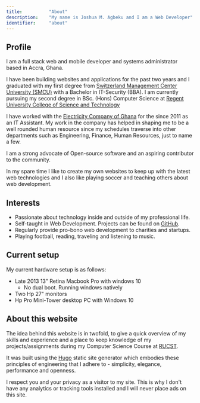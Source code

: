 ```yaml
---
title: 			"About"
description: 	"My name is Joshua M. Agbeku and I am a Web Developer"
identifier:		"about"
---
```

<!--video:			"portfolio"
poster:			"portfolio"-->
## Profile
I am a full stack web and mobile developer and systems administrator based in Accra, Ghana.

I have been building websites and applications for the past two years and I graduated with my first degree from [Switzerland Management Center University (SMCU)][IT-Sec] with a Bachelor in IT-Security (BBA). I am currently pursuing my second degree in BSc. (Hons) Computer Science at [Regent University College of Science and Technology][BSc-CS]

I have worked with the [Electricity Company of Ghana][ECG] for the since 2011 as an IT Assistant. My work in the company has helped in shaping me to be a well rounded human resource since my schedules traverse into other departments such as Engineering, Finance, Human Resources, just to name a few.

I am a strong advocate of Open-source software and an aspiring contributor to the community.

In my spare time I like to create my own websites to keep up with the latest web technologies and I also like playing soccer and teaching others about web development.

## Interests
- Passionate about technology inside and outside of my professional life.
- Self-taught in Web Development. Projects can be found on [GitHub](https://github.com/mawulijo).
- Regularly provide pro-bono web development to charities and startups.
- Playing football, reading, traveling and listening to music.

## Current setup
My current hardware setup is as follows:

- Late 2013 13" Retina Macbook Pro with windows 10
    * No dual boot. Running windows natively
- Two Hp 27" monitors
- Hp Pro Mini-Tower desktop PC with Windows 10

## About this website
The idea behind this website is in twofold, to give a quick overview of my skills and experience and a place to keep knowledge of my projects/assignments during my Computer Science Course at [RUCST][RUCST].

It was built using the [Hugo](https://gohugo.io) static site generator which embodies these principles of engineering that I adhere to - simplicity, elegance, performance and openness.


I respect you and your privacy as a visitor to my site. This is why I don't have any analytics or tracking tools installed and I will never place ads on this site.





[IT-Sec]: https://www.smcuniversity.com/

[BSc-CS]: http://regent.edu.gh/

[ECG]: http://www.ecgonline.info/

[RUCST]: http://regent.edu.gh/